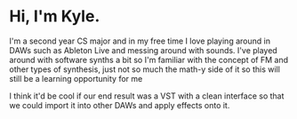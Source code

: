 # Hi, I'm Kyle.

I'm a second year CS major and in my free time I love playing around in DAWs such as Ableton Live and messing around with sounds. I've played around with software synths a bit so I'm familiar with the concept of FM and other types of synthesis, just not so much the math-y side of it so this will still be a learning opportunity for me

I think it'd be cool if our end result was a VST with a clean interface so that we could import it into other DAWs and apply effects onto it.
